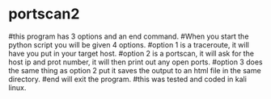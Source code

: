 # portscan2
#this program has 3 options and an end command.
#When you start the python script you will be given 4 options.
#option 1 is a traceroute, it will have you put in your target host.
#option 2 is a portscan, it will ask for the host ip and prot number, it will then print out any open ports.
#option 3 does the same thing as option 2 put it saves the output to an html file in the same directory.
#end will exit the program.
#this was tested and coded in kali linux.
